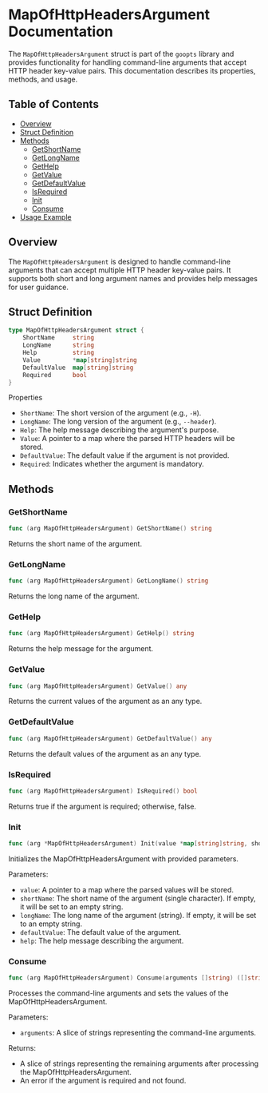 # MapOfHttpHeadersArgument Documentation

The `MapOfHttpHeadersArgument` struct is part of the `goopts` library and provides functionality for handling command-line arguments that accept HTTP header key-value pairs. This documentation describes its properties, methods, and usage.

## Table of Contents

- [Overview](#overview)
- [Struct Definition](#struct-definition)
- [Methods](#methods)
  - [GetShortName](#getshortname)
  - [GetLongName](#getlongname)
  - [GetHelp](#gethelp)
  - [GetValue](#getvalue)
  - [GetDefaultValue](#getdefaultvalue)
  - [IsRequired](#isrequired)
  - [Init](#init)
  - [Consume](#consume)
- [Usage Example](#usage-example)

## Overview

The `MapOfHttpHeadersArgument` is designed to handle command-line arguments that can accept multiple HTTP header key-value pairs. It supports both short and long argument names and provides help messages for user guidance.

## Struct Definition

```go
type MapOfHttpHeadersArgument struct {
    ShortName     string
    LongName      string
    Help          string
    Value         *map[string]string
    DefaultValue  map[string]string
    Required      bool
}
```

Properties

- `ShortName`: The short version of the argument (e.g., `-H`).
- `LongName`: The long version of the argument (e.g., `--header`).
- `Help`: The help message describing the argument's purpose.
- `Value`: A pointer to a map where the parsed HTTP headers will be stored.
- `DefaultValue`: The default value if the argument is not provided.
- `Required`: Indicates whether the argument is mandatory.

## Methods

### GetShortName

```go
func (arg MapOfHttpHeadersArgument) GetShortName() string
```

Returns the short name of the argument.

### GetLongName

```go
func (arg MapOfHttpHeadersArgument) GetLongName() string
```

Returns the long name of the argument.

### GetHelp

```go
func (arg MapOfHttpHeadersArgument) GetHelp() string
```

Returns the help message for the argument.

### GetValue

```go
func (arg MapOfHttpHeadersArgument) GetValue() any
```

Returns the current values of the argument as an any type.

### GetDefaultValue

```go
func (arg MapOfHttpHeadersArgument) GetDefaultValue() any
```

Returns the default values of the argument as an any type.

### IsRequired

```go
func (arg MapOfHttpHeadersArgument) IsRequired() bool
```

Returns true if the argument is required; otherwise, false.

### Init

```go
func (arg *MapOfHttpHeadersArgument) Init(value *map[string]string, shortName, longName string, defaultValue map[string]string, required bool, help string)
```

Initializes the MapOfHttpHeadersArgument with provided parameters.

Parameters:
- `value`: A pointer to a map where the parsed values will be stored.
- `shortName`: The short name of the argument (single character). If empty, it will be set to an empty string.
- `longName`: The long name of the argument (string). If empty, it will be set to an empty string.
- `defaultValue`: The default value of the argument.
- `help`: The help message describing the argument.

### Consume

```go
func (arg MapOfHttpHeadersArgument) Consume(arguments []string) ([]string, error)
```

Processes the command-line arguments and sets the values of the MapOfHttpHeadersArgument.

Parameters:
- `arguments`: A slice of strings representing the command-line arguments.

Returns:
- A slice of strings representing the remaining arguments after processing the MapOfHttpHeadersArgument.
- An error if the argument is required and not found.
